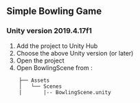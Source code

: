 ## Simple Bowling Game
### Unity version 2019.4.17f1

1. Add the project to Unity Hub
2. Choose the above Unity version (or later)
3. Open the project
4. Open BowlingScene from :
```
	├── Assets
	│   └── Scenes
	|       |-- BowlingScene.unity
